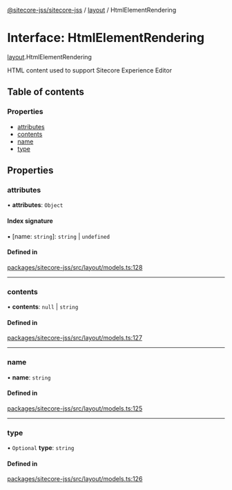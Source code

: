 [@sitecore-jss/sitecore-jss](../README.md) / [layout](../modules/layout.md) / HtmlElementRendering

# Interface: HtmlElementRendering

[layout](../modules/layout.md).HtmlElementRendering

HTML content used to support Sitecore Experience Editor

## Table of contents

### Properties

- [attributes](layout.HtmlElementRendering.md#attributes)
- [contents](layout.HtmlElementRendering.md#contents)
- [name](layout.HtmlElementRendering.md#name)
- [type](layout.HtmlElementRendering.md#type)

## Properties

### attributes

• **attributes**: `Object`

#### Index signature

▪ [name: `string`]: `string` \| `undefined`

#### Defined in

[packages/sitecore-jss/src/layout/models.ts:128](https://github.com/Sitecore/jss/blob/417153890/packages/sitecore-jss/src/layout/models.ts#L128)

___

### contents

• **contents**: ``null`` \| `string`

#### Defined in

[packages/sitecore-jss/src/layout/models.ts:127](https://github.com/Sitecore/jss/blob/417153890/packages/sitecore-jss/src/layout/models.ts#L127)

___

### name

• **name**: `string`

#### Defined in

[packages/sitecore-jss/src/layout/models.ts:125](https://github.com/Sitecore/jss/blob/417153890/packages/sitecore-jss/src/layout/models.ts#L125)

___

### type

• `Optional` **type**: `string`

#### Defined in

[packages/sitecore-jss/src/layout/models.ts:126](https://github.com/Sitecore/jss/blob/417153890/packages/sitecore-jss/src/layout/models.ts#L126)
